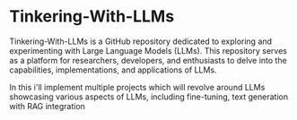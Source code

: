 # Tinkering-With-LLMs

Tinkering-With-LLMs is a GitHub repository dedicated to exploring and experimenting with Large Language Models (LLMs). This repository serves as a platform for researchers, developers, and enthusiasts to delve into the capabilities, implementations, and applications of LLMs.

In this i'll implement multiple projects which will revolve around LLMs showcasing various aspects of LLMs, including fine-tuning, text generation with RAG integration
